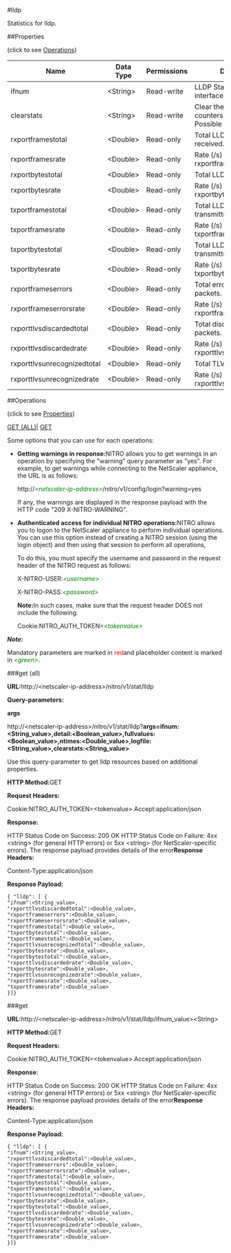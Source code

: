 #lldp

Statistics for lldp.


##Properties 
<span>(click to see [Operations](#opera))</span>


<table><thead><tr><th>Name</th><th>Data Type</th><th>Permissions</th><th>Description</th></tr></thead><tbody><tr><td>ifnum</td><td>&lt;String></td><td>Read-write</td><td>LLDP Statistics per interfaces.</td></tr><tr><td>clearstats</td><td>&lt;String></td><td>Read-write</td><td>Clear the statsistics / counters.<br>Possible values = basic, full</td></tr><tr><td>rxportframestotal</td><td>&lt;Double></td><td>Read-only</td><td>Total LLDP Packets received.</td></tr><tr><td>rxportframesrate</td><td>&lt;Double></td><td>Read-only</td><td>Rate (/s) counter for rxportframestotal</td></tr><tr><td>rxportbytestotal</td><td>&lt;Double></td><td>Read-only</td><td>Total LLDP bytes received</td></tr><tr><td>rxportbytesrate</td><td>&lt;Double></td><td>Read-only</td><td>Rate (/s) counter for rxportbytestotal</td></tr><tr><td>txportframestotal</td><td>&lt;Double></td><td>Read-only</td><td>Total LLDP Packets transmitted</td></tr><tr><td>txportframesrate</td><td>&lt;Double></td><td>Read-only</td><td>Rate (/s) counter for txportframestotal</td></tr><tr><td>txportbytestotal</td><td>&lt;Double></td><td>Read-only</td><td>Total LLDP bytes transmitted.</td></tr><tr><td>txportbytesrate</td><td>&lt;Double></td><td>Read-only</td><td>Rate (/s) counter for txportbytestotal</td></tr><tr><td>rxportframeserrors</td><td>&lt;Double></td><td>Read-only</td><td>Total errors in LLDP packets.</td></tr><tr><td>rxportframeserrorsrate</td><td>&lt;Double></td><td>Read-only</td><td>Rate (/s) counter for rxportframeserrors</td></tr><tr><td>rxporttlvsdiscardedtotal</td><td>&lt;Double></td><td>Read-only</td><td>Total discarded LLDP packets.</td></tr><tr><td>rxporttlvsdiscardedrate</td><td>&lt;Double></td><td>Read-only</td><td>Rate (/s) counter for rxporttlvsdiscardedtotal</td></tr><tr><td>rxporttlvsunrecognizedtotal</td><td>&lt;Double></td><td>Read-only</td><td>Total TLVs not Recognised.</td></tr><tr><td>rxporttlvsunrecognizedrate</td><td>&lt;Double></td><td>Read-only</td><td>Rate (/s) counter for rxporttlvsunrecognizedtotal</td></tr></tbody></table>
##Operations 
<span>(click to see [Properties](#prope))</span>


[GET (ALL)](#ge)| [GET]()


Some options that you can use for each operations:
<ul><li><p><b>Getting warnings in response:</b>NITRO allows you to get warnings in an operation by specifying the "warning" query parameter as "yes". For example, to get warnings while connecting to the NetScaler appliance, the URL is as follows:</p><p>http://<span style="color:green;font-style:italic;">&lt;netscaler-ip-address&gt;</span>/nitro/v1/config/login?warning=yes</p><p>If any, the warnings are displayed in the response payload with the HTTP code "209 X-NITRO-WARNING".</p></li><li><p><b>Authenticated access for individual NITRO operations:</b>NITRO allows you to logon to the NetScaler appliance to perform individual operations. You can use this option instead of creating a NITRO session (using the login object) and then using that session to perform all operations,</p><p>To do this, you must specify the username and password in the request header of the NITRO request as follows:</p><p>X-NITRO-USER:<span style="color:green;font-style:italic;">&lt;username&gt;</span></p><p>X-NITRO-PASS:<span style="color:green;font-style:italic;">&lt;password&gt;</span></p><p><b>Note:</b>In such cases, make sure that the request header DOES not include the following:</p><p>Cookie:NITRO_AUTH_TOKEN=<span style="color:green;font-style:italic;">&lt;tokenvalue&gt;</span></p></li></ul>



***Note:*** 
Mandatory parameters are marked in <span style="color:#FF0000;">red</span>and placeholder content is marked in <span style="color:green;font-style:italic">&lt;green&gt;</span>.

###get (all)



<b>URL:</b>http://&lt;netscaler-ip-address&gt;/nitro/v1/stat/lldp
<b>Query-parameters:</b>
<b>args</b>
http://&lt;netscaler-ip-address&gt;/nitro/v1/stat/lldp?<b>args=ifnum:&lt;String_value&gt;,detail:&lt;Boolean_value&gt;,fullvalues:&lt;Boolean_value&gt;,ntimes:&lt;Double_value&gt;,logfile:&lt;String_value&gt;,clearstats:&lt;String_value&gt;</b>
Use this query-parameter to get lldp resources based on additional properties.



<b>HTTP Method:</b>GET
<b>Request Headers:</b>

Cookie:NITRO_AUTH_TOKEN=&lt;tokenvalue&gt;Accept:application/json

<b>Response:</b>
HTTP Status Code on Success: 200 OKHTTP Status Code on Failure: 4xx &lt;string&gt; (for general HTTP errors) or 5xx &lt;string&gt; (for NetScaler-specific errors). The response payload provides details of the error<b>Response Headers:</b>

Content-Type:application/json

<b>Response Payload: </b>```{ "lldp": [ {"ifnum":<String_value>,"rxporttlvsdiscardedtotal":<Double_value>,"rxportframeserrors":<Double_value>,"rxportframeserrorsrate":<Double_value>,"rxportframestotal":<Double_value>,"txportbytestotal":<Double_value>,"txportframestotal":<Double_value>,"rxporttlvsunrecognizedtotal":<Double_value>,"rxportbytesrate":<Double_value>,"rxportbytestotal":<Double_value>,"rxporttlvsdiscardedrate":<Double_value>,"txportbytesrate":<Double_value>,"rxporttlvsunrecognizedrate":<Double_value>,"rxportframesrate":<Double_value>,"txportframesrate":<Double_value>}]}```



###get



<b>URL:</b>http://&lt;netscaler-ip-address&gt;/nitro/v1/stat/lldp/ifnum_value&gt;&lt;String&gt;
<b>HTTP Method:</b>GET
<b>Request Headers:</b>

Cookie:NITRO_AUTH_TOKEN=&lt;tokenvalue&gt;Accept:application/json

<b>Response:</b>
HTTP Status Code on Success: 200 OKHTTP Status Code on Failure: 4xx &lt;string&gt; (for general HTTP errors) or 5xx &lt;string&gt; (for NetScaler-specific errors). The response payload provides details of the error<b>Response Headers:</b>

Content-Type:application/json

<b>Response Payload: </b>```{ "lldp": [ {"ifnum":<String_value>,"rxporttlvsdiscardedtotal":<Double_value>,"rxportframeserrors":<Double_value>,"rxportframeserrorsrate":<Double_value>,"rxportframestotal":<Double_value>,"txportbytestotal":<Double_value>,"txportframestotal":<Double_value>,"rxporttlvsunrecognizedtotal":<Double_value>,"rxportbytesrate":<Double_value>,"rxportbytestotal":<Double_value>,"rxporttlvsdiscardedrate":<Double_value>,"txportbytesrate":<Double_value>,"rxporttlvsunrecognizedrate":<Double_value>,"rxportframesrate":<Double_value>,"txportframesrate":<Double_value>}]}```



